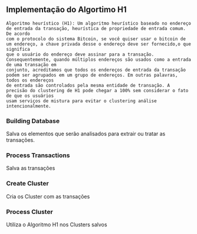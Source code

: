 ## Implementação do Algortimo H1

    Algoritmo heurístico (H1): Um algoritmo heurístico baseado no endereço de entrada da transação, heurística de propriedade de entrada comum. De acordo
    com o protocolo do sistema Bitcoin, se você quiser usar o bitcoin de um endereço, a chave privada desse o endereço deve ser fornecido,o que significa
    que o usuário do endereço deve assinar para a transação. Consequentemente, quando múltiplos endereços são usados como a entrada de uma transação em 
    conjunto, acreditamos que todos os endereços de entrada da transação podem ser agrupados em um grupo de endereços. Em outras palavras, todos os endereços
    de entrada são controlados pela mesma entidade de transação. A precisão do clustering de H1 pode chegar a 100% sem considerar o fato de que os usuários 
    usam serviços de mistura para evitar o clustering análise intencionalmente.

### Building Database

Salva os elementos que serão analisados para extrair ou tratar as transações.

### Process Transactions

Salva as transações

### Create Cluster

Cria os Cluster com as transações

### Process Cluster

Utiliza o Algoritmo H1 nos Clusters salvos
